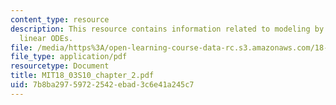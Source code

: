 ```yaml
---
content_type: resource
description: This resource contains information related to modeling by first order
  linear ODEs.
file: /media/https%3A/open-learning-course-data-rc.s3.amazonaws.com/18-03-differential-equations-spring-2010/7b8ba29759722542ebad3c6e41a245c7_MIT18_03S10_chapter_2.pdf
file_type: application/pdf
resourcetype: Document
title: MIT18_03S10_chapter_2.pdf
uid: 7b8ba297-5972-2542-ebad-3c6e41a245c7
---
```

